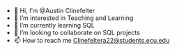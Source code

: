 - 👋 Hi, I’m @Austin Clinefelter
- 👀 I’m interested in Teaching and Learning 
- 🌱 I’m currently learning SQL
- 💞️ I’m looking to collaborate on SQL projects
- 📫 How to reach me Clinefeltera22@students.ecu.edu

<!---
AustinClinefelter3/AustinClinefelter3 is a ✨ special ✨ repository because its `README.md` (this file) appears on your GitHub profile.
You can click the Preview link to take a look at your changes.
--->
